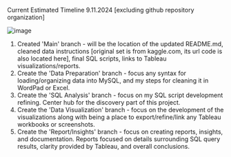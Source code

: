 Current Estimated Timeline 9.11.2024 [excluding github repository organization]


![image](https://github.com/user-attachments/assets/2c4df978-1def-43eb-84a5-a515d26cf6fa)


1. Created 'Main' branch - will be the location of the updated README.md, cleaned data instructions [original set is from kaggle.com, its url code is also located here], final SQL scripts, links to Tableau visualizations/reports.
2. Create the 'Data Preparation' branch - focus any syntax for loading/organizing data into MySQL, and my steps for cleaning it in WordPad or Excel.
3. Create the 'SQL Analysis' branch - focus on my SQL script development refining. Center hub for the discovery part of this project.
4. Create the 'Data Visualization' branch - focus on the development of the visualizations along with being a place to export/refine/link any Tableau workbooks or screenshots.
5. Create the 'Report/Insights' branch - focus on creating reports, insights, and documentation. Reports focused on details surrounding SQL query results, clarity provided by Tableau, and overall conclusions.
